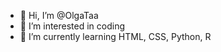 - 👋 Hi, I’m @OlgaTaa
- 👀 I’m interested in coding
- 🌱 I’m currently learning HTML, CSS, Python, R


<!---
OlgaTaa/OlgaTaa is a ✨ special ✨ repository because its `README.md` (this file) appears on your GitHub profile.
You can click the Preview link to take a look at your changes.
--->
